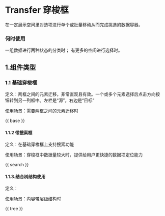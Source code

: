 # Transfer 穿梭框

在一定展示空间里对选项进行单个或批量移动从而完成挑选的数据容器。

### 何时使用

一组数据进行两种状态的分类时；
有更多的空间进行选择时。

## 1.组件类型
### 1.1 基础穿梭框
定义：两框之间的元素迁移，非常直观且有效。一个或多个元素选择后点击方向按钮转到另一列框中。左栏是“源”，右边是“目标”

使用场景：需要两框之间的元素迁移时

{{ base }}

#### 1.1.2 带搜索框

定义：在基础穿梭框上支持搜索功能

使用场景：穿梭框中数据量较大时，提供给用户更快捷的数据项定位能力

{{ search }}

#### 1.1.3.结合树结构使用
定义：

使用场景：内容带层级结构时

{{ tree }}